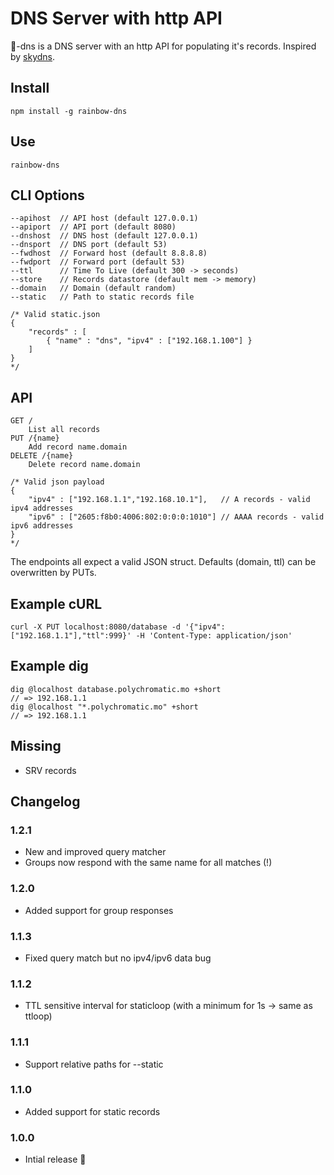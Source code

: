 # DNS Server with http API

:rainbow:-dns is a DNS server with an http API for populating it's records. Inspired by [skydns](https://github.com/skynetservices/skydns).

## Install

    npm install -g rainbow-dns

## Use

    rainbow-dns

## CLI Options

    --apihost  // API host (default 127.0.0.1)
    --apiport  // API port (default 8080)
    --dnshost  // DNS host (default 127.0.0.1)
    --dnsport  // DNS port (default 53)
    --fwdhost  // Forward host (default 8.8.8.8)
    --fwdport  // Forward port (default 53)
    --ttl      // Time To Live (default 300 -> seconds)
    --store    // Records datastore (default mem -> memory)
    --domain   // Domain (default random)
    --static   // Path to static records file

    /* Valid static.json
    {
        "records" : [
            { "name" : "dns", "ipv4" : ["192.168.1.100"] }
        ]
    }
    */

## API

    GET /
        List all records
    PUT /{name}
        Add record name.domain
    DELETE /{name}
        Delete record name.domain

    /* Valid json payload
    {
        "ipv4" : ["192.168.1.1","192.168.10.1"],   // A records - valid ipv4 addresses
        "ipv6" : ["2605:f8b0:4006:802:0:0:0:1010"] // AAAA records - valid ipv6 addresses
    }
    */

The endpoints all expect a valid JSON struct. Defaults (domain, ttl) can be overwritten by PUTs.

## Example cURL

    curl -X PUT localhost:8080/database -d '{"ipv4":["192.168.1.1"],"ttl":999}' -H 'Content-Type: application/json'

## Example dig

    dig @localhost database.polychromatic.mo +short
    // => 192.168.1.1
    dig @localhost "*.polychromatic.mo" +short
    // => 192.168.1.1


## Missing

* SRV records

## Changelog

### 1.2.1

* New and improved query matcher
* Groups now respond with the same name for all matches (!)

### 1.2.0

* Added support for group responses

### 1.1.3

* Fixed query match but no ipv4/ipv6 data bug

### 1.1.2

* TTL sensitive interval for staticloop (with a minimum for 1s -> same as ttloop)

### 1.1.1

* Support relative paths for --static

### 1.1.0

* Added support for static records

### 1.0.0

* Intial release :tada:
